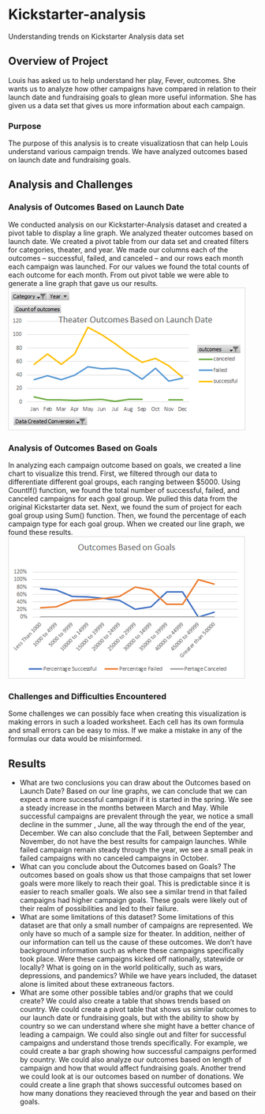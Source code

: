 # Kickstarter-analysis
Understanding trends on Kickstarter Analysis data set
## Overview of Project
Louis has asked us to help understand her play, Fever, outcomes.  She wants us to analyze how other campaigns have compared in relation to their launch date and fundraising goals to glean more useful information. She has given us a data set that gives us more information about each campaign.
### Purpose
The purpose of this analysis is to create visualizatiosn that can help Louis understand various campaign trends. We have analyzed outcomes based on launch date and fundraising goals.
## Analysis and Challenges
### Analysis of Outcomes Based on Launch Date
We conducted analysis on our Kickstarter-Analysis dataset and created a pivot table to display a line graph. We analyzed theater outcomes based on launch date. We created a pivot table from our data set and created filters for categories, theater, and year. We made our columns each of the outcomes – successful, failed, and canceled – and our rows each month each campaign was launched. For our values we found the total counts of each outcome for each month. From out pivot table we were able to generate a line graph that gave us our results. <br>
![Outcomes Based on Launch Date](Resources/Theater_Outcomes_vs_Launch.png)
### Analysis of Outcomes Based on Goals
In analyzing each campaign outcome based on goals, we created a line chart to visualize this trend. First, we filtered through our data to differentiate different goal groups, each ranging between $5000. Using CountIf() function, we found the total number of successful, failed, and canceled campaigns for each goal group. We pulled this data from the original Kickstarter data set. Next, we found the sum of project for each goal group using Sum() function. Then, we found the percentage of each campaign type for each goal group. When we created our line graph, we found these results.<br>
![Outcomes Based on Goals](Resources/Outcomes_vs_Goals.png)
### Challenges and Difficulties Encountered
Some challenges we can possibly face when creating this visualization is making errors in such a loaded worksheet. Each cell has its own formula and small errors can be easy to miss. If we make a mistake in any of the formulas our data would be misinformed. 
## Results
- What are two conclusions you can draw about the Outcomes based on Launch Date?
Based on our line graphs, we can conclude that we can expect a more successful campaign if it is started in the spring. We see a steady increase in the months between March and May. While successful campaigns are prevalent through the year, we notice a small decline in the summer , June, all the way through the end of the year, December. We can also conclude that the Fall, between September and November, do not have the best results for campaign launches. While failed campaign remain steady through the year, we see a small peak in failed campaigns with no canceled campaigns in October.
- What can you conclude about the Outcomes based on Goals?
The outcomes based on goals show us that those campaigns that set lower goals were more likely to reach their goal. This is predictable since it is easier to reach smaller goals. We also see a similar trend in that failed campaigns had higher campaign goals. These goals were likely out of their realm of possibilities and led to their failure. 
- What are some limitations of this dataset?
Some limitations of this dataset are that only a small number of campaigns are represented. We only have so much of a sample size for theater. In addition, neither of our information can tell us the cause of these outcomes. We don’t have background information such as where these campaigns specifically took place. Were these campaigns kicked off nationally, statewide or locally? What is going on in the world politically, such as wars, depressions, and pandemics? While we have years included, the dataset alone is limited about these extraneous factors.
- What are some other possible tables and/or graphs that we could create?
We could also create a table that shows trends based on country. We could create a pivot table that shows us similar outcomes to our launch date or fundraising goals, but with the ability to show by country so we can understand where she might have a better chance of leading a campaign. We could also single out and filter for successful campaigns and understand those trends specifically. For example, we could create a bar graph showing how successful campaigns performed by country. We could also analyze our outcomes based on length of campaign and how that would affect fundraising goals. Another trend we could look at is our outcomes based on number of donations. We could create a line graph that shows successful outcomes based on how many donations they reacieved through the year and based on their goals.
